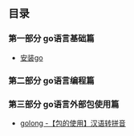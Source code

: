 ## 目录

### 第一部分 go语言基础篇
- [安装go](https://github.com/sunct/learning-go//blob/master/learning-base/install.md)

### 第二部分 go语言编程篇

### 第三部分 go语言外部包使用篇

-  [golong -【包的使用】汉语转拼音](https://github.com/sunct/learning-go/blob/master/learning-package/pinyin.md)


